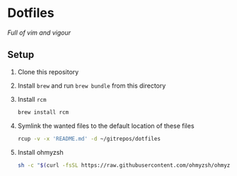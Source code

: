 # Dotfiles
*Full of vim and vigour*

## Setup
1. Clone this repository

2. Install `brew` and run `brew bundle` from this directory

3. Install `rcm`
    ```sh
    brew install rcm
    ```

4. Symlink the wanted files to the default location of these files
    ```sh
    rcup -v -x 'README.md' -d ~/gitrepos/dotfiles
    ```
   
5. Install ohmyzsh
    ```sh
    sh -c "$(curl -fsSL https://raw.githubusercontent.com/ohmyzsh/ohmyzsh/master/tools/install.sh)"
    ```


